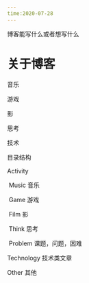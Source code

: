```yaml
---
time:2020-07-28
---
```


博客能写什么或者想写什么



# 关于博客

音乐

游戏

影

思考

技术



目录结构

Activity

​		Music 音乐

​		Game 游戏

​		Film 影

​		Think 思考

​					Problem 课题，问题，困难



Technology  技术类文章



Other  其他

